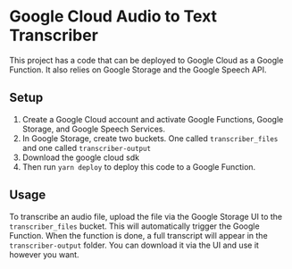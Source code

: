 # Google Cloud Audio to Text Transcriber

This project has a code that can be deployed to Google Cloud as a Google Function.
It also relies on Google Storage and the Google Speech API.

## Setup

1. Create a Google Cloud account and activate Google Functions, Google Storage, and Google Speech Services.
2. In Google Storage, create two buckets. One called `transcriber_files` and one called `transcriber-output`
3. Download the google cloud sdk
4. Then run `yarn deploy` to deploy this code to a Google Function.

## Usage

To transcribe an audio file, upload the file via the Google Storage UI to the `transcriber_files` bucket.
This will automatically trigger the Google Function. When the function is done, a full transcript will appear in the `transcriber-output` folder. You can download it via the UI and use it however you want.
